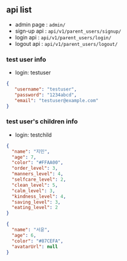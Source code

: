 ## api list
- admin page : `admin/`
- sign-up api : `api/v1/parent_users/signup/`
- login api : `api/v1/parent_users/login/`
- logout api : `api/v1/parent_users/logout/`

### test user info
- login: testuser
```json
{
   "username": "testuser",
   "password": "1234abcd",
   "email": "testuser@example.com"
}
```

### test user's children info
- login: testchild
```json
{
  "name": "지민",
  "age": 7,
  "color": "#FFAA00",
  "order_level": 3,
  "manners_level": 4,
  "selfcare_level": 2,
  "clean_level": 5,
  "calm_level": 3,
  "kindness_level": 4,
  "saving_level": 3,
  "eating_level": 2
}
```
```json
{
  "name": "서윤",
  "age": 6,
  "color": "#87CEFA",
  "avatarUrl": null
}
```

